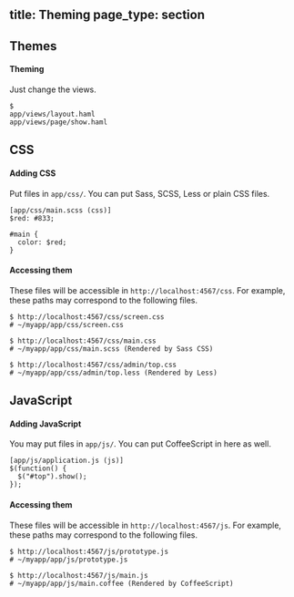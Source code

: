 title: Theming
page_type: section
--
## Themes
#### Theming
Just change the views.

    $
    app/views/layout.haml
    app/views/page/show.haml

## CSS

#### Adding CSS
Put files in `app/css/`. You can put Sass, SCSS, Less or plain CSS files.

    [app/css/main.scss (css)]
    $red: #833;

    #main {
      color: $red;
    }

#### Accessing them
These files will be accessible in `http://localhost:4567/css`. For example,
these paths may correspond to the following files.

    $ http://localhost:4567/css/screen.css
    # ~/myapp/app/css/screen.css
    
    $ http://localhost:4567/css/main.css
    # ~/myapp/app/css/main.scss (Rendered by Sass CSS)

    $ http://localhost:4567/css/admin/top.css
    # ~/myapp/app/css/admin/top.less (Rendered by Less)

## JavaScript

#### Adding JavaScript
You may put files in `app/js/`. You can put CoffeeScript in here as well.

    [app/js/application.js (js)]
    $(function() {
      $("#top").show();
    });

#### Accessing them
These files will be accessible in `http://localhost:4567/js`. For example,
these paths may correspond to the following files.

    $ http://localhost:4567/js/prototype.js
    # ~/myapp/app/js/prototype.js
    
    $ http://localhost:4567/js/main.js
    # ~/myapp/app/js/main.coffee (Rendered by CoffeeScript)
